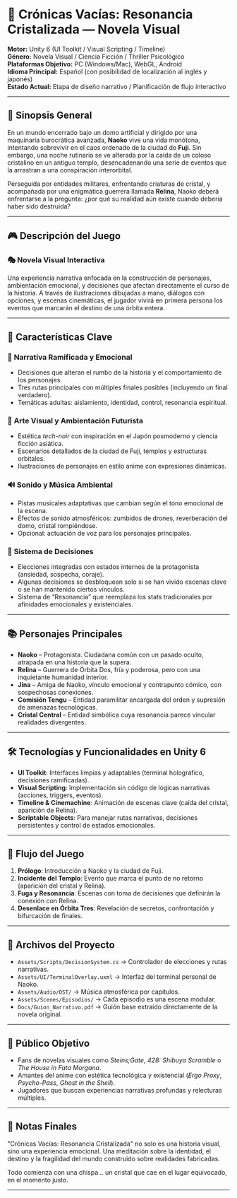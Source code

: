 # 📘 Crónicas Vacías: Resonancia Cristalizada — Novela Visual

**Motor:** Unity 6 (UI Toolkit / Visual Scripting / Timeline)  
**Género:** Novela Visual / Ciencia Ficción / Thriller Psicológico  
**Plataformas Objetivo:** PC (Windows/Mac), WebGL, Android  
**Idioma Principal:** Español (con posibilidad de localización al inglés y japonés)  
**Estado Actual:** Etapa de diseño narrativo / Planificación de flujo interactivo

---

## 🌌 Sinopsis General

En un mundo encerrado bajo un domo artificial y dirigido por una maquinaria burocrática avanzada, **Naoko** vive una vida monótona, intentando sobrevivir en el caos ordenado de la ciudad de **Fuji**. Sin embargo, una noche rutinaria se ve alterada por la caída de un coloso cristalino en un antiguo templo, desencadenando una serie de eventos que la arrastran a una conspiración interorbital.

Perseguida por entidades militares, enfrentando criaturas de cristal, y acompañada por una enigmática guerrera llamada **Relina**, Naoko deberá enfrentarse a la pregunta: ¿por qué su realidad aún existe cuando debería haber sido destruida?

---

## 🎮 Descripción del Juego

### 🎭 Novela Visual Interactiva

Una experiencia narrativa enfocada en la construcción de personajes, ambientación emocional, y decisiones que afectan directamente el curso de la historia. A través de ilustraciones dibujadas a mano, diálogos con opciones, y escenas cinemáticas, el jugador vivirá en primera persona los eventos que marcarán el destino de una órbita entera.

---

## 📌 Características Clave

### 🧠 **Narrativa Ramificada y Emocional**
- Decisiones que alteran el rumbo de la historia y el comportamiento de los personajes.
- Tres rutas principales con múltiples finales posibles (incluyendo un final verdadero).
- Temáticas adultas: aislamiento, identidad, control, resonancia espiritual.

### 🌁 **Arte Visual y Ambientación Futurista**
- Estética *tech-noir* con inspiración en el Japón posmoderno y ciencia ficción asiática.
- Escenarios detallados de la ciudad de Fuji, templos y estructuras orbitales.
- Ilustraciones de personajes en estilo anime con expresiones dinámicas.

### 🔊 **Sonido y Música Ambiental**
- Pistas musicales adaptativas que cambian según el tono emocional de la escena.
- Efectos de sonido atmosféricos: zumbidos de drones, reverberación del domo, cristal rompiéndose.
- Opcional: actuación de voz para los personajes principales.

### 🔄 **Sistema de Decisiones**
- Elecciones integradas con estados internos de la protagonista (ansiedad, sospecha, coraje).
- Algunas decisiones se desbloquean solo si se han vivido escenas clave o se han mantenido ciertos vínculos.
- Sistema de “Resonancia” que reemplaza los stats tradicionales por afinidades emocionales y existenciales.

---

## 📚 Personajes Principales

- **Naoko** – Protagonista. Ciudadana común con un pasado oculto, atrapada en una historia que la supera.  
- **Relina** – Guerrera de Órbita Dos, fría y poderosa, pero con una inquietante humanidad interior.  
- **Jina** – Amiga de Naoko, vínculo emocional y contrapunto cómico, con sospechosas conexiones.  
- **Comisión Tengu** – Entidad paramilitar encargada del orden y supresión de amenazas tecnológicas.  
- **Cristal Central** – Entidad simbólica cuya resonancia parece vincular realidades divergentes.

---

## 🛠 Tecnologías y Funcionalidades en Unity 6

- **UI Toolkit**: Interfaces limpias y adaptables (terminal holográfico, decisiones ramificadas).
- **Visual Scripting**: Implementación sin código de lógicas narrativas (acciones, triggers, eventos).
- **Timeline & Cinemachine**: Animación de escenas clave (caída del cristal, aparición de Relina).
- **Scriptable Objects**: Para manejar rutas narrativas, decisiones persistentes y control de estados emocionales.

---

## 🔁 Flujo del Juego

1. **Prólogo**: Introducción a Naoko y la ciudad de Fuji.
2. **Incidente del Templo**: Evento que marca el punto de no retorno (aparición del cristal y Relina).
3. **Fuga y Resonancia**: Escenas con toma de decisiones que definirán la conexión con Relina.
4. **Desenlace en Órbita Tres**: Revelación de secretos, confrontación y bifurcación de finales.

---

## 📂 Archivos del Proyecto

- `Assets/Scripts/DecisionSystem.cs` → Controlador de elecciones y rutas narrativas.  
- `Assets/UI/TerminalOverlay.uxml` → Interfaz del terminal personal de Naoko.  
- `Assets/Audio/OST/` → Música atmosférica por capítulos.  
- `Assets/Scenes/Episodios/` → Cada episodio es una escena modular.  
- `Docs/Guion_Narrativo.pdf` → Guión base extraído directamente de la novela original.

---

## 🎯 Público Objetivo

- Fans de novelas visuales como *Steins;Gate*, *428: Shibuya Scramble* o *The House in Fata Morgana*.
- Amantes del anime con estética tecnológica y existencial (*Ergo Proxy*, *Psycho-Pass*, *Ghost in the Shell*).
- Jugadores que buscan experiencias narrativas profundas y relecturas múltiples.

---


## 🧠 Notas Finales

"Crónicas Vacías: Resonancia Cristalizada" no solo es una historia visual, sino una experiencia emocional. Una meditación sobre la identidad, el destino y la fragilidad del mundo construido sobre realidades fabricadas.

Todo comienza con una chispa... un cristal que cae en el lugar equivocado, en el momento justo.

---

